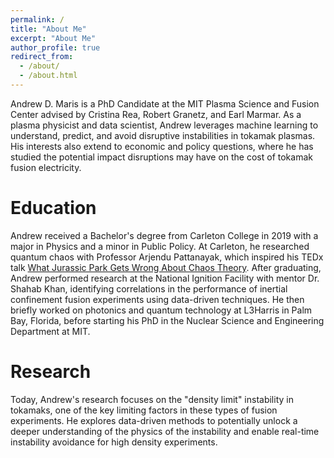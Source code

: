 ```yaml
---
permalink: /
title: "About Me"
excerpt: "About Me"
author_profile: true
redirect_from: 
  - /about/
  - /about.html
---
```


Andrew D. Maris is a PhD Candidate at the MIT Plasma Science and Fusion Center advised by Cristina Rea, Robert Granetz, and Earl Marmar. As a plasma physicist and data scientist, Andrew leverages machine learning to understand, predict, and avoid disruptive instabilities in tokamak plasmas. His interests also extend to economic and policy questions, where he has studied the potential impact disruptions may have on the cost of tokamak fusion electricity.

Education
========

Andrew received a Bachelor's degree from Carleton College in 2019 with a major in Physics and a minor in Public Policy. At Carleton, he researched quantum chaos with Professor Arjendu Pattanayak, which inspired his TEDx talk [What Jurassic Park Gets Wrong About Chaos Theory](https://www.youtube.com/watch?v=bD1M2DkrI4c&t=4s). After graduating, Andrew performed research at the National Ignition Facility with mentor Dr. Shahab Khan, identifying correlations in the performance of inertial confinement fusion experiments using data-driven techniques. He then briefly worked on photonics and quantum technology at L3Harris in Palm Bay, Florida, before starting his PhD in the Nuclear Science and Engineering Department at MIT.

Research
========

Today, Andrew's research focuses on the "density limit" instability in tokamaks, one of the key limiting factors in these types of fusion experiments. He explores data-driven methods to potentially unlock a deeper understanding of the physics of the instability and enable real-time instability avoidance for high density experiments.
